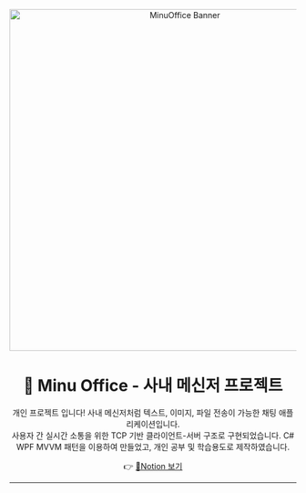 <p align="center">
  <img src="https://github.com/user-attachments/assets/831c63b6-4410-498c-94e9-9c8880018b68" alt="MinuOffice Banner" width="600"/>
</p>

<h1 align="center">💼 Minu Office - 사내 메신저 프로젝트</h1>

<p align="center">
  개인 프로젝트 입니다!
  사내 메신저처럼 텍스트, 이미지, 파일 전송이 가능한 채팅 애플리케이션입니다. <br/>
  사용자 간 실시간 소통을 위한 TCP 기반 클라이언트-서버 구조로 구현되었습니다.
  C# WPF MVVM 패턴을 이용하여 만들었고, 개인 공부 및 학습용도로 제작하였습니다.
</p>

<p align="center">
  👉 <a href="https://receptive-muscari-3cf.notion.site/Minu-Office-2386538f55f6806e90accfa5b5aeee07" target="_blank">📄Notion 보기</a>
</p>

---
